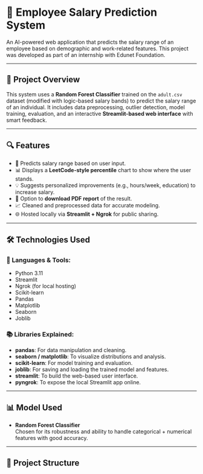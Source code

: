 # 💼 Employee Salary Prediction System

An AI-powered web application that predicts the salary range of an employee based on demographic and work-related features. This project was developed as part of an internship with Edunet Foundation.

---

## 🚀 Project Overview

This system uses a **Random Forest Classifier** trained on the `adult.csv` dataset (modified with logic-based salary bands) to predict the salary range of an individual. It includes data preprocessing, outlier detection, model training, evaluation, and an interactive **Streamlit-based web interface** with smart feedback.

---

## 🔍 Features

- 🧠 Predicts salary range based on user input.
- 📊 Displays a **LeetCode-style percentile** chart to show where the user stands.
- 💡 Suggests personalized improvements (e.g., hours/week, education) to increase salary.
- 📄 Option to **download PDF report** of the result.
- 📈 Cleaned and preprocessed data for accurate modeling.
- 🌐 Hosted locally via **Streamlit + Ngrok** for public sharing.

---

## 🛠️ Technologies Used

### 🔧 Languages & Tools:
- Python 3.11
- Streamlit
- Ngrok (for local hosting)
- Scikit-learn
- Pandas
- Matplotlib
- Seaborn
- Joblib

### 📚 Libraries Explained:
- **pandas**: For data manipulation and cleaning.
- **seaborn / matplotlib**: To visualize distributions and analysis.
- **scikit-learn**: For model training and evaluation.
- **joblib**: For saving and loading the trained model and features.
- **streamlit**: To build the web-based user interface.
- **pyngrok**: To expose the local Streamlit app online.

---

## 📊 Model Used

- **Random Forest Classifier**  
  Chosen for its robustness and ability to handle categorical + numerical features with good accuracy.

---

## 🧩 Project Structure

